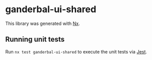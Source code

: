 # ganderbal-ui-shared

This library was generated with [Nx](https://nx.dev).

## Running unit tests

Run `nx test ganderbal-ui-shared` to execute the unit tests via [Jest](https://jestjs.io).
